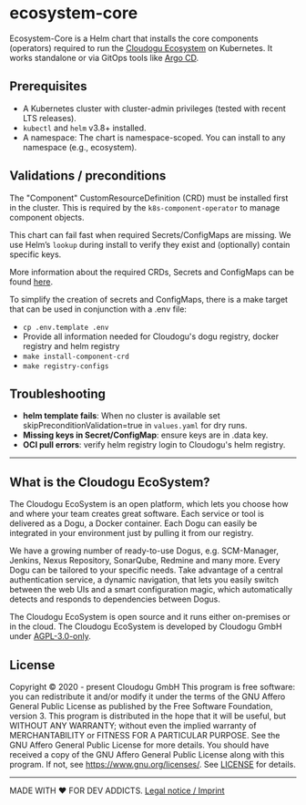 # ecosystem-core

Ecosystem-Core is a Helm chart that installs the core components (operators) required to run the [Cloudogu Ecosystem](https://platform.cloudogu.com/en/info/cloudogu-ecosystem/)
on Kubernetes.
It works standalone or via GitOps tools like [Argo CD](https://argoproj.github.io/cd/).

## Prerequisites
- A Kubernetes cluster with cluster-admin privileges (tested with recent LTS releases).
- `kubectl` and `helm` v3.8+ installed.
- A namespace: The chart is namespace-scoped. You can install to any namespace (e.g., ecosystem).

## Validations / preconditions

The "Component" CustomResourceDefinition (CRD) must be installed first in the cluster.
This is required by the `k8s-component-operator` to manage component objects.

This chart can fail fast when required Secrets/ConfigMaps are missing. We use Helm’s `lookup` during install to 
verify they exist and (optionally) contain specific keys. 

More information about the required CRDs, Secrets and ConfigMaps can be found [here](docs/operations/preparation_en.md).

To simplify the creation of secrets and ConfigMaps, there is a make target that can be used in conjunction with a .env file:

- `cp .env.template .env`
- Provide all information needed for Cloudogu's dogu registry, docker registry and helm registry
- `make install-component-crd`
- `make registry-configs`


## Troubleshooting
- **helm template fails**: When no cluster is available set skipPreconditionValidation=true in `values.yaml` for dry runs.
- **Missing keys in Secret/ConfigMap**: ensure keys are in .data key.
- **OCI pull errors**: verify helm registry login to Cloudogu's helm registry.


---
## What is the Cloudogu EcoSystem?
The Cloudogu EcoSystem is an open platform, which lets you choose how and where your team creates great software. Each service or tool is delivered as a Dogu, a Docker container. Each Dogu can easily be integrated in your environment just by pulling it from our registry.

We have a growing number of ready-to-use Dogus, e.g. SCM-Manager, Jenkins, Nexus Repository, SonarQube, Redmine and many more. Every Dogu can be tailored to your specific needs. Take advantage of a central authentication service, a dynamic navigation, that lets you easily switch between the web UIs and a smart configuration magic, which automatically detects and responds to dependencies between Dogus.

The Cloudogu EcoSystem is open source and it runs either on-premises or in the cloud. The Cloudogu EcoSystem is developed by Cloudogu GmbH under [AGPL-3.0-only](https://spdx.org/licenses/AGPL-3.0-only.html).

## License
Copyright © 2020 - present Cloudogu GmbH
This program is free software: you can redistribute it and/or modify it under the terms of the GNU Affero General Public License as published by the Free Software Foundation, version 3.
This program is distributed in the hope that it will be useful, but WITHOUT ANY WARRANTY; without even the implied warranty of MERCHANTABILITY or FITNESS FOR A PARTICULAR PURPOSE. See the GNU Affero General Public License for more details.
You should have received a copy of the GNU Affero General Public License along with this program. If not, see https://www.gnu.org/licenses/.
See [LICENSE](LICENSE) for details.


---
MADE WITH :heart:&nbsp;FOR DEV ADDICTS. [Legal notice / Imprint](https://cloudogu.com/en/imprint/?mtm_campaign=ecosystem&mtm_kwd=imprint&mtm_source=github&mtm_medium=link)
